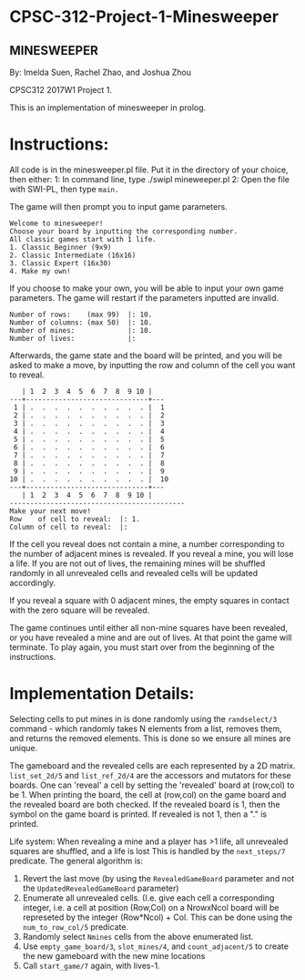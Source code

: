 # CPSC-312-Project-1-Minesweeper

## MINESWEEPER

By: Imelda Suen, Rachel Zhao, and Joshua Zhou

CPSC312 2017W1 Project 1.

This is an implementation of minesweeper in prolog.

# Instructions:

All code is in the minesweeper.pl file. Put it in the directory of your choice, then either:
1: In command line, type ./swipl mineweeper.pl
2: Open the file with SWI-PL, then type ```main.```

The game will then prompt you to input game parameters.

```
Welcome to minesweeper!
Choose your board by inputting the corresponding number.
All classic games start with 1 life.
1. Classic Beginner (9x9)
2. Classic Intermediate (16x16)
3. Classic Expert (16x30)
4. Make my own!
```
If you choose to make your own, you will be able to input your own game parameters. The game will restart if the parameters inputted are invalid.
```
Number of rows:    (max 99)  |: 10.
Number of columns: (max 50)  |: 10.
Number of mines:             |: 10.
Number of lives:             |: 
```

Afterwards, the game state and the board will be printed, and you will be asked to make a move, by inputting the row and column of the cell you want to reveal.

```
   | 1  2  3  4  5  6  7  8  9 10 |   
---+------------------------------+---
 1 | .  .  .  .  .  .  .  .  .  . |  1
 2 | .  .  .  .  .  .  .  .  .  . |  2
 3 | .  .  .  .  .  .  .  .  .  . |  3
 4 | .  .  .  .  .  .  .  .  .  . |  4
 5 | .  .  .  .  .  .  .  .  .  . |  5
 6 | .  .  .  .  .  .  .  .  .  . |  6
 7 | .  .  .  .  .  .  .  .  .  . |  7
 8 | .  .  .  .  .  .  .  .  .  . |  8
 9 | .  .  .  .  .  .  .  .  .  . |  9
10 | .  .  .  .  .  .  .  .  .  . |  10
---+------------------------------+---
   | 1  2  3  4  5  6  7  8  9 10 |   
-------------------------------------------
Make your next move!
Row    of cell to reveal:  |: 1.
Column of cell to reveal:  |: 
```

If the cell you reveal does not contain a mine, a number corresponding to the number of adjacent mines is revealed.
If you reveal a mine, you will lose a life. If you are not out of lives, the remaining mines will be shuffled randomly in all unrevealed cells and revealed cells will be updated accordingly.

If you reveal a square with 0 adjacent mines, the empty squares in contact with the zero square will be revealed. 

The game continues until either all non-mine squares have been revealed, or you have revealed a mine and are out of lives. At that point the game will terminate.
To play again, you must start over from the beginning of the instructions.



# Implementation Details:

Selecting cells to put mines in is done randomly using the ```randselect/3``` command - which randomly takes N elements from a list, removes them, and returns the removed elements. 
This is done so we ensure all mines are unique.

The gameboard and the revealed cells are each represented by a 2D matrix.
```list_set_2d/5``` and ```list_ref_2d/4``` are the accessors and mutators for these boards.
One can 'reveal' a cell by setting the 'revealed' board at (row,col) to be 1. 
When printing the board, the cell at (row,col) on the game board and the revealed board are both checked.
If the revealed board is 1, then the symbol on the game board is printed. If revealed is not 1, then a "." is printed.

Life system: When revealing a mine and a player has >1 life, all unrevealed squares are shuffled, and a life is lost
This is handled by the ```next_steps/7``` predicate.
The general algorithm is:
1. Revert the last move (by using the ```RevealedGameBoard``` parameter and not the ```UpdatedRevealedGameBoard``` parameter)
2. Enumerate all unrevealed cells. (I.e. give each cell a corresponding integer, i.e. a cell at position (Row,Col) on a NrowxNcol board will be represeted by the integer (Row*Ncol) + Col.
This can be done using the ```num_to_row_col/5``` predicate.
3. Randomly select ```Nmines``` cells from the above enumerated list.
4. Use ```empty_game_board/3```, ```slot_mines/4```, and ```count_adjacent/5``` to create the new gameboard with the new mine locations
5. Call ```start_game/7``` again, with lives-1.